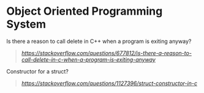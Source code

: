 # Object Oriented Programming System 

Is there a reason to call delete in C++ when a program is exiting anyway?
> *https://stackoverflow.com/questions/677812/is-there-a-reason-to-call-delete-in-c-when-a-program-is-exiting-anyway*

Constructor for a struct?
> *https://stackoverflow.com/questions/1127396/struct-constructor-in-c*
